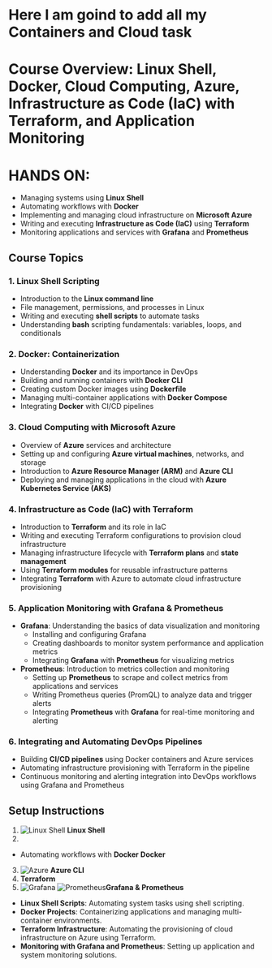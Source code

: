 # Here I am goind to add all my Containers and Cloud task 

# Course Overview: Linux Shell, Docker, Cloud Computing, Azure, Infrastructure as Code (IaC) with Terraform, and Application Monitoring

# HANDS ON: 

- Managing systems using **Linux Shell**
- Automating workflows with **Docker**
- Implementing and managing cloud infrastructure on **Microsoft Azure**
- Writing and executing **Infrastructure as Code (IaC)** using **Terraform**
- Monitoring applications and services with **Grafana** and **Prometheus**

## Course Topics

### 1. **Linux Shell Scripting**
   - Introduction to the **Linux command line**
   - File management, permissions, and processes in Linux
   - Writing and executing **shell scripts** to automate tasks
   - Understanding **bash** scripting fundamentals: variables, loops, and conditionals

### 2. **Docker: Containerization**
   - Understanding **Docker** and its importance in DevOps
   - Building and running containers with **Docker CLI**
   - Creating custom Docker images using **Dockerfile**
   - Managing multi-container applications with **Docker Compose**
   - Integrating **Docker** with CI/CD pipelines

### 3. **Cloud Computing with Microsoft Azure**
   - Overview of **Azure** services and architecture
   - Setting up and configuring **Azure virtual machines**, networks, and storage
   - Introduction to **Azure Resource Manager (ARM)** and **Azure CLI**
   - Deploying and managing applications in the cloud with **Azure Kubernetes Service (AKS)**

### 4. **Infrastructure as Code (IaC) with Terraform**
   - Introduction to **Terraform** and its role in IaC
   - Writing and executing Terraform configurations to provision cloud infrastructure
   - Managing infrastructure lifecycle with **Terraform plans** and **state management**
   - Using **Terraform modules** for reusable infrastructure patterns
   - Integrating **Terraform** with Azure to automate cloud infrastructure provisioning

### 5. **Application Monitoring with Grafana & Prometheus**
   - **Grafana**: Understanding the basics of data visualization and monitoring
     - Installing and configuring Grafana
     - Creating dashboards to monitor system performance and application metrics
     - Integrating **Grafana** with **Prometheus** for visualizing metrics
   - **Prometheus**: Introduction to metrics collection and monitoring
     - Setting up **Prometheus** to scrape and collect metrics from applications and services
     - Writing Prometheus queries (PromQL) to analyze data and trigger alerts
     - Integrating **Prometheus** with **Grafana** for real-time monitoring and alerting

### 6. **Integrating and Automating DevOps Pipelines**
   - Building **CI/CD pipelines** using Docker containers and Azure services
   - Automating infrastructure provisioning with Terraform in the pipeline
   - Continuous monitoring and alerting integration into DevOps workflows using Grafana and Prometheus

## Setup Instructions


1. ![Linux Shell](https://img.shields.io/badge/Linux-shell-4EAA25?logo=linux&logoColor=white)  **Linux Shell** 
2. 
- Automating workflows with **Docker** **Docker**
3. ![Azure](https://img.shields.io/badge/Azure-cloud-0078D4?logo=microsoft-azure&logoColor=white) **Azure CLI**
4. **Terraform**
5. ![Grafana](https://img.shields.io/badge/Grafana-monitoring-FFCC00?logo=grafana&logoColor=white) ![Prometheus](https://img.shields.io/badge/Prometheus-monitoring-1D90FF?logo=prometheus&logoColor=white)**Grafana & Prometheus**
   

- **Linux Shell Scripts**: Automating system tasks using shell scripting.
- **Docker Projects**: Containerizing applications and managing multi-container environments.
-  **Terraform Infrastructure**: Automating the provisioning of cloud infrastructure on Azure using Terraform.
- **Monitoring with Grafana and Prometheus**: Setting up application and system monitoring solutions.


